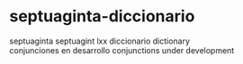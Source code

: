# septuaginta-diccionario
septuaginta septuagint lxx diccionario dictionary\
conjunciones en desarrollo
conjunctions under development 
